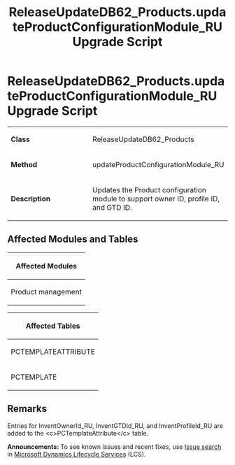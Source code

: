 ﻿---
title: ReleaseUpdateDB62_Products.updateProductConfigurationModule_RU Upgrade Script
TOCTitle: ReleaseUpdateDB62_Products.updateProductConfigurationModule_RU Upgrade Script
ms:assetid: 8f60f1ba-ed78-5ccc-55f7-1faff0abe745
ms:mtpsurl: https://msdn.microsoft.com/en-us/library/Dn702783(v=AX.60)
ms:contentKeyID: 65236238
ms.date: 05/18/2015
mtps_version: v=AX.60
---

# ReleaseUpdateDB62\_Products.updateProductConfigurationModule\_RU Upgrade Script 


<table>
<colgroup>
<col style="width: 50%" />
<col style="width: 50%" />
</colgroup>
<tbody>
<tr class="odd">
<td><p><strong>Class</strong></p></td>
<td><p>ReleaseUpdateDB62_Products</p></td>
</tr>
<tr class="even">
<td><p><strong>Method</strong></p></td>
<td><p>updateProductConfigurationModule_RU</p></td>
</tr>
<tr class="odd">
<td><p><strong>Description</strong></p></td>
<td><p>Updates the Product configuration module to support owner ID, profile ID, and GTD ID.</p></td>
</tr>
</tbody>
</table>


## Affected Modules and Tables

<table>
<colgroup>
<col style="width: 100%" />
</colgroup>
<thead>
<tr class="header">
<th><p>Affected Modules</p></th>
</tr>
</thead>
<tbody>
<tr class="odd">
<td><p>Product management</p></td>
</tr>
</tbody>
</table>


<table>
<colgroup>
<col style="width: 100%" />
</colgroup>
<thead>
<tr class="header">
<th><p>Affected Tables</p></th>
</tr>
</thead>
<tbody>
<tr class="odd">
<td><p>PCTEMPLATEATTRIBUTE</p></td>
</tr>
<tr class="even">
<td><p>PCTEMPLATE</p></td>
</tr>
</tbody>
</table>


## Remarks

Entries for InventOwnerId\_RU, InventGTDId\_RU, and InventProfileId\_RU are added to the \<c\>PCTemplateAttribute\</c\> table.

  
**Announcements:** To see known issues and recent fixes, use [Issue search](http://go.microsoft.com/fwlink/?linkid=389258) in [Microsoft Dynamics Lifecycle Services](http://go.microsoft.com/fwlink/?linkid=306505) (LCS).

